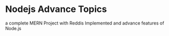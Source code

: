 # Nodejs Advance Topics
a complete MERN Project with Reddis Implemented and advance features of Node.js
